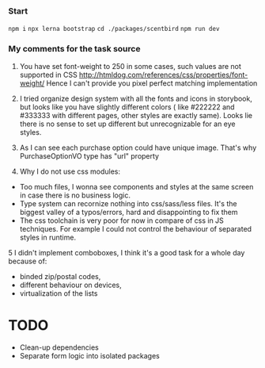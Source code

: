 ### Start ###
```npm i```
```npx lerna bootstrap```
```cd ./packages/scentbird```
```npm run dev```

### My comments for the task source ###

1. You have set font-weight to 250 in some cases, such values are not supported in CSS
http://htmldog.com/references/css/properties/font-weight/
Hence I can't provide you pixel perfect matching implementation

2. I tried organize design system with all the fonts and icons in storybook, 
but looks like you have slightly different colors ( like #222222 and #333333 with different pages, other styles are exactly same). 
Looks lie there is no sense to set up different but unrecognizable for an eye styles.

3. As I can see each purchase option could have unique image. That's why PurchaseOptionVO type has  "url" property 

4. Why I do not use css modules:
- Too much files, I wonna see components and styles at the same screen  in case there is no business logic.
- Type system can recornize nothing into css/sass/less files. It's the biggest valley of a typos/errors, hard and disappointing to fix them
- The css toolchain is very poor for now in compare of css in JS techniques. For example I could not control the behaviour of separated styles in runtime.

5 I didn't implement comboboxes, I think it's a good task for a whole day because of:
- binded zip/postal codes, 
- different behaviour on devices, 
- virtualization of the lists

# TODO #
- Clean-up dependencies
- Separate form logic into isolated packages
